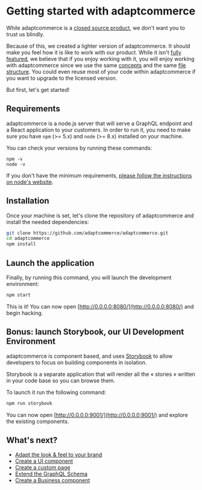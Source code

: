 # Getting started with adaptcommerce

While adaptcommerce is a [closed source product](https://developers.adaptcommerce.com/license.html), we don't want you to trust us blindly.

Because of this, we created a lighter version of adaptcommerce.
It should make you feel how it is like to work with our product.
While it isn't [fully featured](https://github.com/adaptcommerce/adaptcommerce-#what-it-is-not), we believe that if you enjoy working with it, you will enjoy working with adaptcommerce since we use the same [concepts](https://developers.adaptcommerce.com/docs/concepts/architecture-overview.html) and the same [file structure](https://developers.adaptcommerce.com/docs/concepts/adaptcommerce-folder-structure.html).
You could even reuse most of your code within adaptcommerce if you want to upgrade to the licensed version.

But first, let's get started!

## Requirements

adaptcommerce is a node.js server that will serve a GraphQL endpoint and a React application to your customers.
In order to run it, you need to make sure you have `npm` (>= 5.x) and `node` (>= 8.x) installed on your machine.

You can check your versions by running these commands:

```
npm -v
node -v
```

If you don't have the minimum requirements, [please follow the instructions on node's website](https://nodejs.org/).

## Installation

Once your machine is set, let's clone the repository of adaptcommerce and install the needed dependencies:

```sh
git clone https://github.com/adaptcommerce/adaptcommerce.git
cd adaptcommerce
npm install
```

## Launch the application

Finally, by running this command, you will launch the development environment:

```sh
npm start
```

This is it!
You can now open [http://0.0.0.0:8080/](http://0.0.0.0:8080/) and begin hacking.

## Bonus: launch Storybook, our UI Development Environment

adaptcommerce is component based, and uses [Storybook](https://storybook.js.org/) to allow developers to focus on building components in isolation.

Storybook is a separate application that will render all the « stories » written in your code base so you can browse them.

To launch it run the following command:

```sh
npm run storybook
```

You can now open [http://0.0.0.0:9001/](http://0.0.0.0:9001/) and explore the existing components.

## What's next?

- [Adapt the look & feel to your brand](adapt-theme-to-brand.md)
- [Create a UI component](create-a-ui-component.md)
- [Create a custom page](create-custom-page.md)
- [Extend the GraphQL Schema](extend-graphql-schema.md)
- [Create a Business component](create-a-business-component.md)
